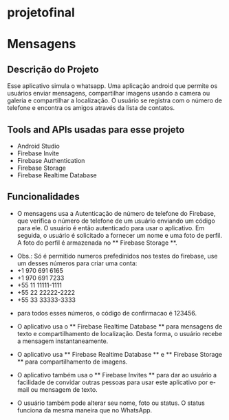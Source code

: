 # projetofinal
 
# Mensagens

## Descrição do Projeto
Esse aplicativo simula o whatsapp. Uma aplicação android que permite os usuários enviar mensagens, compartilhar imagens usando a camera ou galeria e compartilhar a localização.
O usuário se registra com o número de telefone e encontra os amigos através da lista de contatos.

## Tools and APIs usadas para esse projeto

* Android Studio
* Firebase Invite
* Firebase Authentication
* Firebase Storage
* Firebase Realtime Database

## Funcionalidades

 * O mensagens usa a Autenticação de número de telefone do Firebase, que verifica o número de telefone de um usuário enviando um código para ele. O usuário é então autenticado para usar o aplicativo. Em seguida, o usuário é solicitado a fornecer um nome e uma foto de perfil. A foto do perfil é armazenada no ** Firebase Storage **.

 - Obs.: Só é permitido numeros prefedinidos nos testes do firebase, use um desses números para criar uma conta:
 - +1 970 691 6165
 - +1 970 691 7233
 - +55 11 11111-1111
 - +55 22 22222-2222
 - +55 33 33333-3333

 * para todos esses números, o código de confirmacao é 123456.

 * O aplicativo usa o ** Firebase Realtime Database ** para mensagens de texto e compartilhamento de localização. Desta forma, o usuário recebe a mensagem instantaneamente.

 * O aplicativo usa ** Firebase Realtime Database ** e ** Firebase Storage ** para compartilhamento de imagens.

 * O aplicativo também usa o ** Firebase Invites ** para dar ao usuário a facilidade de convidar outras pessoas para usar este aplicativo por e-mail ou mensagem de texto.

 * O usuário também pode alterar seu nome, foto ou status. O status funciona da mesma maneira que no WhatsApp.
